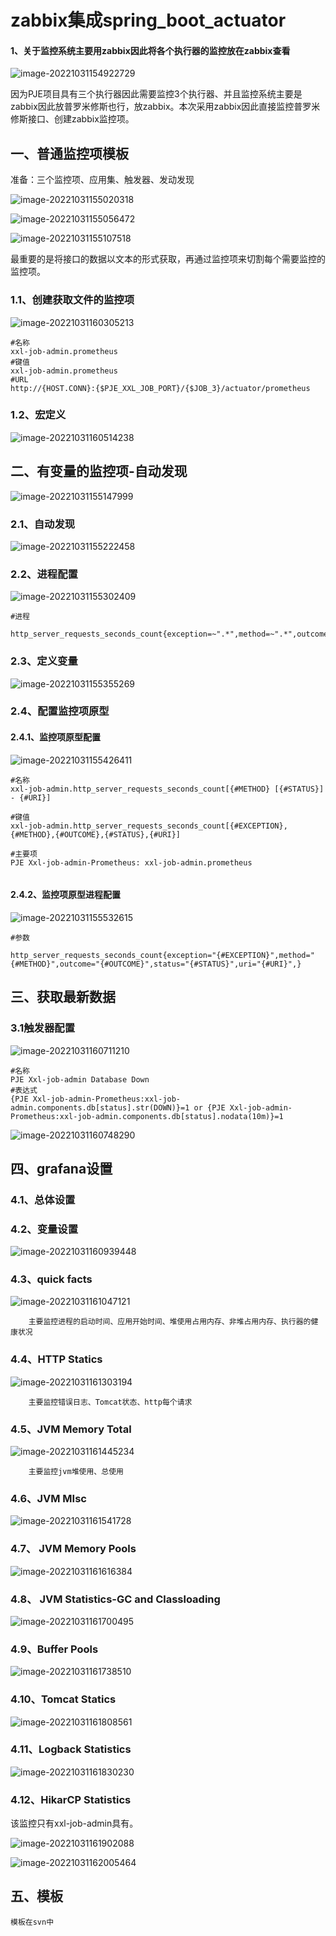 # zabbix集成spring_boot_actuator



#### 1、关于监控系统主要用zabbix因此将各个执行器的监控放在zabbix查看

![image-20221031154922729](https://github.com/liangmartin/zabbix-spring_boot_actuator/blob/master/images/image-20221031154922729.png)

​        因为PJE项目具有三个执行器因此需要监控3个执行器、并且监控系统主要是zabbix因此放普罗米修斯也行，放zabbix。本次采用zabbix因此直接监控普罗米修斯接口、创建zabbix监控项。





## 一、普通监控项模板

准备：三个监控项、应用集、触发器、发动发现

![image-20221031155020318](https://github.com/liangmartin/zabbix-spring_boot_actuator/blob/master/images/image-20221031155020318.png)

![image-20221031155056472](https://github.com/liangmartin/zabbix-spring_boot_actuator/blob/master/images/image-20221031155056472.png)

![image-20221031155107518](https://github.com/liangmartin/zabbix-spring_boot_actuator/blob/master/images/image-20221031155107518.png)

最重要的是将接口的数据以文本的形式获取，再通过监控项来切割每个需要监控的监控项。

### 1.1、创建获取文件的监控项

![image-20221031160305213](https://github.com/liangmartin/zabbix-spring_boot_actuator/blob/master/images/image-20221031160305213.png)

```shell
#名称
xxl-job-admin.prometheus
#键值
xxl-job-admin.prometheus
#URL
http://{HOST.CONN}:{$PJE_XXL_JOB_PORT}/{$JOB_3}/actuator/prometheus
```



### 1.2、宏定义

![image-20221031160514238](https://github.com/liangmartin/zabbix-spring_boot_actuator/blob/master/images/image-20221031160514238.png)





## 二、有变量的监控项-自动发现

![image-20221031155147999](https://github.com/liangmartin/zabbix-spring_boot_actuator/blob/master/images/image-20221031155147999.png)





### 2.1、自动发现

![image-20221031155222458](https://github.com/liangmartin/zabbix-spring_boot_actuator/blob/master/images/image-20221031155222458.png)



### 2.2、进程配置

![image-20221031155302409](https://github.com/liangmartin/zabbix-spring_boot_actuator/blob/master/images/image-20221031155302409.png)

```shell
#进程

http_server_requests_seconds_count{exception=~".*",method=~".*",outcome=~".*",status=~".*",uri=~".*",}
```





### 2.3、定义变量

![image-20221031155355269](https://github.com/liangmartin/zabbix-spring_boot_actuator/blob/master/images/image-20221031155355269.png)



### 2.4、配置监控项原型



#### 2.4.1、监控项原型配置



![image-20221031155426411](https://github.com/liangmartin/zabbix-spring_boot_actuator/blob/master/images/image-20221031155426411.png)

```shell
#名称
xxl-job-admin.http_server_requests_seconds_count[{#METHOD} [{#STATUS}] - {#URI}]

#键值
xxl-job-admin.http_server_requests_seconds_count[{#EXCEPTION},{#METHOD},{#OUTCOME},{#STATUS},{#URI}]

#主要项
PJE Xxl-job-admin-Prometheus: xxl-job-admin.prometheus


```





#### 2.4.2、监控项原型进程配置

![image-20221031155532615](https://github.com/liangmartin/zabbix-spring_boot_actuator/blob/master/images/image-20221031155532615.png)





```shell
#参数

http_server_requests_seconds_count{exception="{#EXCEPTION}",method="{#METHOD}",outcome="{#OUTCOME}",status="{#STATUS}",uri="{#URI}",}

```







## 三、获取最新数据

### 3.1触发器配置

![image-20221031160711210](https://github.com/liangmartin/zabbix-spring_boot_actuator/blob/master/images/image-20221031160711210.png)



```shell
#名称
PJE Xxl-job-admin Database Down
#表达式
{PJE Xxl-job-admin-Prometheus:xxl-job-admin.components.db[status].str(DOWN)}=1 or {PJE Xxl-job-admin-Prometheus:xxl-job-admin.components.db[status].nodata(10m)}=1
```



![image-20221031160748290](https://github.com/liangmartin/zabbix-spring_boot_actuator/blob/master/images/image-20221031160748290.png)





## 四、grafana设置

### 4.1、总体设置





### 4.2、变量设置

![image-20221031160939448](https://github.com/liangmartin/zabbix-spring_boot_actuator/blob/master/images/image-20221031160939448.png)



### 4.3、quick facts

![image-20221031161047121](https://github.com/liangmartin/zabbix-spring_boot_actuator/blob/master/images/image-20221031161047121.png)

```shell
    主要监控进程的启动时间、应用开始时间、堆使用占用内存、非堆占用内存、执行器的健康状况

```



### 4.4、HTTP Statics

![image-20221031161303194](https://github.com/liangmartin/zabbix-spring_boot_actuator/blob/master/images/image-20221031161303194.png)



```
    主要监控错误日志、Tomcat状态、http每个请求
```



### 4.5、JVM Memory Total

![image-20221031161445234](https://github.com/liangmartin/zabbix-spring_boot_actuator/blob/master/images/image-20221031161445234.png)



```
    主要监控jvm堆使用、总使用
```



### 4.6、JVM MIsc

![image-20221031161541728](https://github.com/liangmartin/zabbix-spring_boot_actuator/blob/master/images/image-20221031161541728.png)



### 4.7、 JVM Memory Pools

![image-20221031161616384](https://github.com/liangmartin/zabbix-spring_boot_actuator/blob/master/images/image-20221031161616384.png)

 

### 4.8、  JVM Statistics-GC and Classloading

![image-20221031161700495](https://github.com/liangmartin/zabbix-spring_boot_actuator/blob/master/images/image-20221031161700495.png)





### 4.9、Buffer Pools

![image-20221031161738510](https://github.com/liangmartin/zabbix-spring_boot_actuator/blob/master/images/image-20221031161738510.png)



### 4.10、Tomcat Statics

![image-20221031161808561](https://github.com/liangmartin/zabbix-spring_boot_actuator/blob/master/images/image-20221031161808561.png)



### 4.11、Logback Statistics

![image-20221031161830230](https://github.com/liangmartin/zabbix-spring_boot_actuator/blob/master/images/image-20221031161830230.png)



### 4.12、HikarCP Statistics

该监控只有xxl-job-admin具有。

![image-20221031161902088](https://github.com/liangmartin/zabbix-spring_boot_actuator/blob/master/images/image-20221031161902088.png)







![image-20221031162005464](https://github.com/liangmartin/zabbix-spring_boot_actuator/blob/master/images/image-20221031162005464.png)





## 五、模板

```shell
模板在svn中
```




















